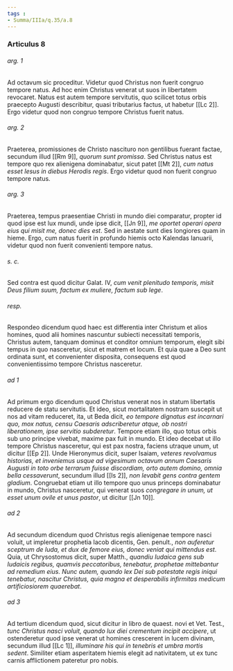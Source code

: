 ```yaml
---
tags : 
- Summa/IIIa/q.35/a.8
---
```


### Articulus 8

###### arg. 1
Ad octavum sic proceditur. Videtur quod Christus non fuerit congruo tempore natus. Ad hoc enim Christus venerat ut suos in libertatem revocaret. Natus est autem tempore servitutis, quo scilicet totus orbis praecepto Augusti describitur, quasi tributarius factus, ut habetur [[Lc 2]]. Ergo videtur quod non congruo tempore Christus fuerit natus.

###### arg. 2
Praeterea, promissiones de Christo nascituro non gentilibus fuerant factae, secundum illud [[Rm 9]], *quorum sunt promissa*. Sed Christus natus est tempore quo rex alienigena dominabatur, sicut patet [[Mt 2]], *cum natus esset Iesus in diebus Herodis regis*. Ergo videtur quod non fuerit congruo tempore natus.

###### arg. 3
Praeterea, tempus praesentiae Christi in mundo diei comparatur, propter id quod ipse est lux mundi, unde ipse dicit, [[Jn 9]], *me oportet operari opera eius qui misit me, donec dies est*. Sed in aestate sunt dies longiores quam in hieme. Ergo, cum natus fuerit in profundo hiemis octo Kalendas Ianuarii, videtur quod non fuerit convenienti tempore natus.

###### s. c.
Sed contra est quod dicitur Galat. IV, *cum venit plenitudo temporis, misit Deus filium suum, factum ex muliere, factum sub lege*.

###### resp.
Respondeo dicendum quod haec est differentia inter Christum et alios homines, quod alii homines nascuntur subiecti necessitati temporis, Christus autem, tanquam dominus et conditor omnium temporum, elegit sibi tempus in quo nasceretur, sicut et matrem et locum. Et quia quae a Deo sunt ordinata sunt, et convenienter disposita, consequens est quod convenientissimo tempore Christus nasceretur.

###### ad 1
Ad primum ergo dicendum quod Christus venerat nos in statum libertatis reducere de statu servitutis. Et ideo, sicut mortalitatem nostram suscepit ut nos ad vitam reduceret, ita, ut Beda dicit, *eo tempore dignatus est incarnari quo, mox natus, censu Caesaris adscriberetur atque, ob nostri liberationem, ipse servitio subderetur*. Tempore etiam illo, quo totus orbis sub uno principe vivebat, maxime pax fuit in mundo. Et ideo decebat ut illo tempore Christus nasceretur, qui est pax nostra, faciens utraque unum, ut dicitur [[Ep 2]]. Unde Hieronymus dicit, super Isaiam, *veteres revolvamus historias, et inveniemus usque ad vigesimum octavum annum Caesaris Augusti in toto orbe terrarum fuisse discordiam, orto autem domino, omnia bella cessaverunt*, secundum illud [[Is 2]], *non levabit gens contra gentem gladium*. Congruebat etiam ut illo tempore quo unus princeps dominabatur in mundo, Christus nasceretur, qui venerat suos *congregare in unum, ut esset unum ovile et unus pastor*, ut dicitur [[Jn 10]].

###### ad 2
Ad secundum dicendum quod Christus regis alienigenae tempore nasci voluit, ut impleretur prophetia Iacob dicentis, Gen. penult., *non auferetur sceptrum de Iuda, et dux de femore eius, donec veniat qui mittendus est*. Quia, ut Chrysostomus dicit, super Matth., *quandiu Iudaica gens sub Iudaicis regibus, quamvis peccatoribus, tenebatur, prophetae mittebantur ad remedium eius. Nunc autem, quando lex Dei sub potestate regis iniqui tenebatur, nascitur Christus, quia magna et desperabilis infirmitas medicum artificiosiorem quaerebat*.

###### ad 3
Ad tertium dicendum quod, sicut dicitur in libro de quaest. novi et Vet. Test., *tunc Christus nasci voluit, quando lux diei crementum incipit accipere*, ut ostenderetur quod ipse venerat ut homines crescerent in lucem divinam, secundum illud [[Lc 1]], *illuminare his qui in tenebris et umbra mortis sedent*. Similiter etiam asperitatem hiemis elegit ad nativitatem, ut ex tunc carnis afflictionem pateretur pro nobis.

